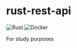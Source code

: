# rust-rest-api

![Rust](https://github.com/leozz37/rust-rest-api/workflows/Rust/badge.svg)
![Docker](https://github.com/leozz37/rust-rest-api/workflows/Docker/badge.svg)

For study purposes
